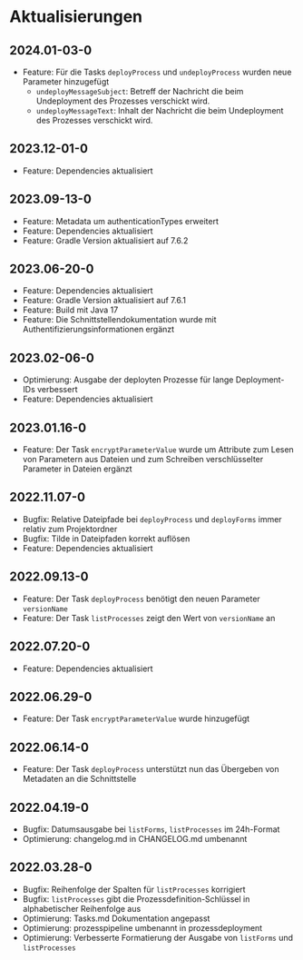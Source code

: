 # Aktualisierungen

## 2024.01-03-0
- Feature: Für die Tasks `deployProcess` und `undeployProcess` wurden neue Parameter hinzugefügt
  - `undeployMessageSubject`: Betreff der Nachricht die beim Undeployment des Prozesses verschickt wird.
  - `undeployMessageText`: Inhalt der Nachricht die beim Undeployment des Prozesses verschickt wird.

## 2023.12-01-0
- Feature: Dependencies aktualisiert

## 2023.09-13-0
- Feature: Metadata um authenticationTypes erweitert
- Feature: Dependencies aktualisiert
- Feature: Gradle Version aktualisiert auf 7.6.2

## 2023.06-20-0
- Feature: Dependencies aktualisiert
- Feature: Gradle Version aktualisiert auf 7.6.1
- Feature: Build mit Java 17
- Feature: Die Schnittstellendokumentation wurde mit Authentifizierungsinformationen ergänzt

## 2023.02-06-0
- Optimierung: Ausgabe der deployten Prozesse für lange Deployment-IDs verbessert
- Feature: Dependencies aktualisiert

## 2023.01.16-0
- Feature: Der Task `encryptParameterValue` wurde um Attribute zum Lesen von Parametern aus Dateien
  und zum Schreiben verschlüsselter Parameter in Dateien ergänzt

## 2022.11.07-0
- Bugfix: Relative Dateipfade bei `deployProcess` und `deployForms` immer relativ zum Projektordner
- Bugfix: Tilde in Dateipfaden korrekt auflösen
- Feature: Dependencies aktualisiert

## 2022.09.13-0
- Feature: Der Task `deployProcess` benötigt den neuen Parameter `versionName`
- Feature: Der Task `listProcesses` zeigt den Wert von `versionName` an

## 2022.07.20-0
- Feature: Dependencies aktualisiert 

## 2022.06.29-0
- Feature: Der Task `encryptParameterValue` wurde hinzugefügt

## 2022.06.14-0
- Feature: Der Task `deployProcess` unterstützt nun das Übergeben von Metadaten an die Schnittstelle

## 2022.04.19-0
- Bugfix: Datumsausgabe bei `listForms`, `listProcesses` im 24h-Format
- Optimierung: changelog.md in CHANGELOG.md umbenannt

## 2022.03.28-0
- Bugfix: Reihenfolge der Spalten für `listProcesses` korrigiert
- Bugfix: `listProcesses` gibt die Prozessdefinition-Schlüssel in alphabetischer Reihenfolge aus
- Optimierung: Tasks.md Dokumentation angepasst
- Optimierung: prozesspipeline umbenannt in prozessdeployment
- Optimierung: Verbesserte Formatierung der Ausgabe von `listForms` und `listProcesses`

